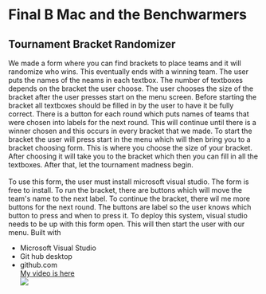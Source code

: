 # Final B Mac and the Benchwarmers

<h2>Tournament Bracket Randomizer</h2>
We made a form where you can find brackets to place teams and it will randomize who wins. This eventually ends with a winning team. The user puts the names of the neams in each textbox. The number of textboxes depends on the bracket the user choose. The user chooses the size of the bracket after the user presses start on the menu screen. Before starting the bracket all textboxes should be filled in by the user to have it be fully correct. There is a button for each round which puts names of teams that were chosen into labels for the next round. This will continue until there is a winner chosen and this occurs in every bracket that we made.
To start the bracket the user will press start in the menu which will then bring you to a bracket choosing form. This is where you choose the size of your bracket. After choosing it will take you to the bracket which then you can fill in all the textboxes. After that, let the tournament madness begin.<br><br>
To use this form, the user must install microsoft visual studio. The form is free to install. 
To run the bracket, there are buttons which will move the team's name to the next label. To continue the bracket, there wil me more buttons for the next round. The buttons are label so the user knows which button to press and when to press it.
To deploy this system, visual studio needs to be up with this form open. This will then start the user with our menu.
Built with <ul> 
 <li>Microsoft Visual Studio 
 <li>Git hub desktop
  <li>github.com<br>
 <a href ="https://youtu.be/_Wx1E2Pbe3I">My video is here</a><br>
 <img src=" Tournament Bracket Flowchart.jpg">

